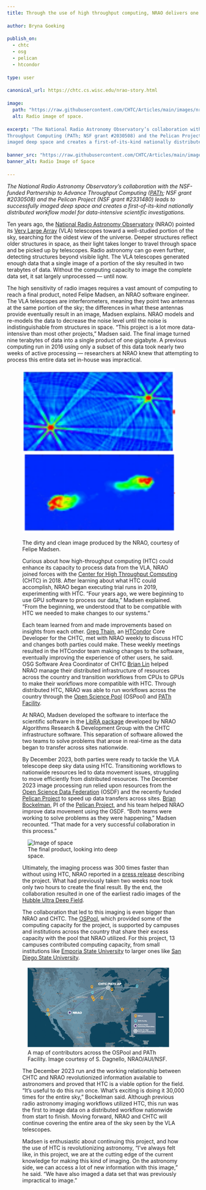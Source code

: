 ```yaml
---
title: Through the use of high throughput computing, NRAO delivers one of the deepest radio images of space

author: Bryna Goeking

publish_on:
  - chtc
  - osg
  - pelican
  - htcondor
  
type: user

canonical_url: https://chtc.cs.wisc.edu/nrao-story.html

image:
  path: "https://raw.githubusercontent.com/CHTC/Articles/main/images/nrao-vla.png"
  alt: Radio image of space.
  
excerpt: "The National Radio Astronomy Observatory’s collaboration with the NSF-funded Partnership to Advance 
Throughput Computing (PATh; NSF grant #2030508) and the Pelican Project (NSF grant #2331480) leads to successfully
imaged deep space and creates a first-of-its-kind nationally distributed workflow model for data-intensive scientific investigations."

banner_src: "https://raw.githubusercontent.com/CHTC/Articles/main/images/nrao-vla.png"
banner_alt: Radio Image of Space

---
```


*The National Radio Astronomy Observatory’s collaboration with the NSF-funded Partnership to Advance Throughput Computing ([PATh](https://path-cc.io/); NSF grant #2030508) and the Pelican Project (NSF grant #2331480)  leads to successfully imaged deep 
space and creates a first-of-its-kind nationally distributed workflow model for data-intensive scientific investigations.*

Ten years ago, the [National Radio Astronomy Observatory](https://public.nrao.edu/) (NRAO) pointed its [Very Large Array](https://public.nrao.edu/telescopes/vla/) (VLA) telescopes toward a well-studied portion of the sky, searching for the oldest
view of the universe. Deeper structures reflect older structures in space, as their light takes longer to travel through space 
and be picked up by telescopes. Radio astronomy can go even further, detecting structures beyond visible light. The VLA 
telescopes generated enough data that a single image of a portion of the sky resulted in two terabytes of data. Without the 
computing capacity to image the complete data set, it sat largely unprocessed — until now.  

The high sensitivity of radio images requires a vast amount of computing to reach a final product, noted Felipe Madsen, an 
NRAO software engineer. The VLA telescopes are interferometers, meaning they point two antennas at the same portion of the 
sky; the differences in what these antennas provide eventually result in an image, Madsen explains. NRAO models and re-models 
the data to decrease the noise level until the noise is indistinguishable from structures in space. “This project is a lot 
more data-intensive than most other projects,” Madsen said. The final image turned nine terabytes of data into a single 
product of one gigabyte. A previous computing run in 2016 using only a subset of this data took nearly two weeks of active 
processing — researchers at NRAO knew that attempting to process this entire data set in-house was impractical.

  <figure>
<p float="left">
  <img src="https://raw.githubusercontent.com/CHTC/Articles/main/images/nrao-dirty-image.png" alt="Unprocessed radio image, blue background with red spots." width="400" />
  <img src="https://raw.githubusercontent.com/CHTC/Articles/main/images/nrao-clean-image.png" alt="Processed radio image, blue background with red spots." width="400" /> 
  <figcaption class="figure-caption">The dirty and clean image produced by the NRAO, courtesy of Felipe Madsen.<br/></figcaption>

Curious about how high-throughput computing (HTC) could enhance its capacity to process data from the VLA, 
NRAO joined forces with the [Center for High Throughput Computing](https://chtc.cs.wisc.edu/) (CHTC) in 2018. 
After learning about what HTC could accomplish, NRAO began executing trial runs in 2019, experimenting with HTC. 
“Four years ago, we were beginning to use GPU software to process our data,” Madsen explained. “From the beginning, 
we understood that to be compatible with HTC we needed to make changes to our systems.”

Each team learned from and made improvements based on insights from each other. [Greg Thain](https://www.cs.wisc.edu/staff/thain-gregory/), an [HTCondor](https://htcondor.org/) Core Developer for the CHTC, met with NRAO weekly to discuss HTC and changes both
parties could make. These weekly meetings resulted in the HTCondor team making changes to the software, eventually 
improving the experience of other users, he said. OSG Software Area Coordinator of CHTC [Brian Lin](https://www.cs.wisc.edu/staff/lin-brian/) helped NRAO manage their distributed infrastructure of resources across the country and transition workflows 
from CPUs to GPUs to make their workflows more compatible with HTC. Through distributed HTC, NRAO was able to run 
workflows across the country through the [Open Science Pool](https://osg-htc.org/services/open_science_pool.html) 
(OSPool) and [PATh Facility](https://path-cc.io/facility/).

At NRAO, Madsen developed the software to interface the scientific software in the [LibRA package](https://github.com/ardg-nrao/libra) developed by NRAO Algorithms Research & Development Group with the CHTC infrastructure software. This separation of 
software allowed the two teams to solve problems that arose in real-time as the data began to transfer across sites nationwide.
  
By December 2023, both parties were ready to tackle the VLA telescope deep sky data using HTC. Transitioning workflows
to nationwide resources led to data movement issues, struggling to move efficiently from distributed resources. The 
December 2023 image processing run relied upon resources from the [Open Science Data Federation](https://osg-htc.org/services/osdf.html) (OSDF) and the recently funded [Pelican Project](https://chtc.cs.wisc.edu/the-pelican-project.html) to speed up data
transfers across sites. [Brian Bockelman](https://morgridge.org/profile/brian-bockelman/), PI of the [Pelican Project](https://pelicanplatform.org/), and his team helped NRAO improve data movement using the OSDF. “Both teams were 
working to solve problems as they were happening,” Madsen recounted. “That made for a very successful collaboration in this process.”

 <figure class="figure float-end" style="margin-left: 1em; width: 250px;">
  <img src="https://raw.githubusercontent.com/CHTC/Articles/main/images/nrao-vla.png" class="figure-img img-fluid rounded" alt="Image of space" width="250px">
  <figcaption class="figure-caption">The final product, looking into deep space.<br/></figcaption>
</figure>

Ultimately, the imaging process was 300 times faster than without using HTC, NRAO reported in 
a [press release](https://public.nrao.edu/news/astronomers-study-the-universe-300-times-faster/) describing 
the project. What had previously taken two weeks now took only two hours to create the final result. By 
the end, the collaboration resulted in one of the earliest radio images of the [Hubble Ultra Deep Field](https://esahubble.org/images/heic0611b/).

The collaboration that led to this imaging is even bigger than NRAO and CHTC. The [OSPool](https://osg-htc.org/services/open_science_pool.html), which provided some of the computing capacity for the project, 
is supported by campuses and institutions across the country that share their excess capacity with the pool 
that NRAO utilized. For this project, 13 campuses contributed computing capacity, from small institutions 
like [Emporia State University](https://www.emporia.edu/) to larger ones like [San Diego State University](https://www.sdsu.edu/).

  <figure class="figure float-end" style="margin-left: 1em;">
  <img src='https://raw.githubusercontent.com/CHTC/Articles/main/images/nrao_chtc_collab_map.jpeg' class="figure-img img-fluid rounded" alt="Map of United States, line connecting 13 locations involved in data processing.">
  <figcaption class="figure-caption">A map of contributors across the OSPool and PATh Facility. Image courtesy of S. Dagnello, NRAO/AUI/NSF.<br/></figcaption>
</figure>

The December 2023 run and the working relationship between CHTC and NRAO revolutionized information available to astronomers and proved that HTC is a viable option for the field. “It’s useful to do this run once. What’s exciting is doing it 
30,000 times for the entire sky,” Bockelman said. Although previous radio astronomy 
imaging workflows utilized HTC, this run was the first to image data on a distributed workflow nationwide from 
start to finish. Moving forward, NRAO and CHTC will 
continue covering the entire area of the sky seen by the VLA telescopes.

Madsen is enthusiastic about continuing this project, and how the use of HTC is revolutionizing astronomy, “I’ve always felt 
like, in this project, we are at the cutting edge of the current knowledge for making this kind of imaging. 
On the astronomy side, we can access a lot of new information with this image,” he said. “We have also imaged a data set that was previously impractical to image.”
